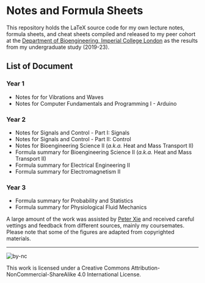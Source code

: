 # Notes and Formula Sheets
This repository holds the LaTeX source code for my own lecture notes, formula sheets, and cheat sheets compiled and released to my peer cohort at the [Department of Bioengineering, Imperial College London](https://www.imperial.ac.uk/bioengineering) as the results from my undergraduate study (2019-23).

## List of Document
### Year 1
  - Notes for for Vibrations and Waves
  - Notes for Computer Fundamentals and Programming I - Arduino
### Year 2
  - Notes for Signals and Control - Part I: Signals
  - Notes for Signals and Control - Part II: Control
  - Notes for Bioengineering Science II (_a.k.a._ Heat and Mass Transport II)
  - Formula summary for Bioengineering Science II (_a.k.a._ Heat and Mass Transport II)
  - Formula summary for Electrical Engineering II
  - Formula summary for Electromagnetism II
### Year 3
  - Formula summary for Probability and Statistics
  - Formula summary for Physiological Fluid Mechanics

A large amount of the work was assisted by [Peter Xie](https://profiles.stanford.edu/peter-xie) and received careful vettings and feedback from different sources, mainly my coursemates. Please note that some of the figures are adapted from copyrighted materials.

---

![by-nc](https://binghuan.li/_include/imgs/by-nc.svg)

This work is licensed under a Creative Commons Attribution-NonCommercial-ShareAlike 4.0 International License.
